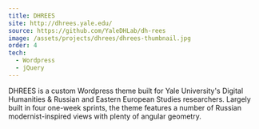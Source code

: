 ```yaml
---
title: DHREES
site: http://dhrees.yale.edu/
source: https://github.com/YaleDHLab/dh-rees
image: /assets/projects/dhrees/dhrees-thumbnail.jpg
order: 4
tech:
  - Wordpress
  - jQuery
---
```


DHREES is a custom Wordpress theme built for Yale University's Digital Humanities & Russian and Eastern European Studies researchers. Largely built in four one-week sprints, the theme features a number of Russian modernist-inspired views with plenty of angular geometry.